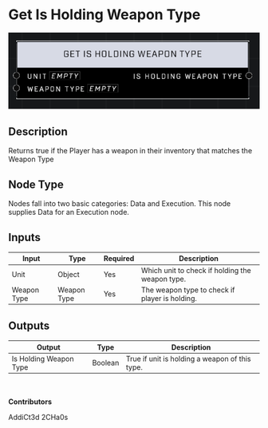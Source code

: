 # Get Is Holding Weapon Type
![](../../../.gitbook/assets/get-is-holding-weapon-type.png)
## Description
Returns true if the Player has a weapon in their inventory that matches the Weapon Type

## Node Type
Nodes fall into two basic categories: Data and Execution. This node supplies Data for an Execution node.

## Inputs
| Input | Type | Required | Description |
|------------------|------------------|----------|--------------------------------------------------------------|
| Unit | Object | Yes | Which unit to check if holding the weapon type. |
| Weapon Type | Weapon Type | Yes | The weapon type to check if player is holding. |

## Outputs
| Output | Type | Description |
|------------------|------------------|--------------------------------------------------------------|
| Is Holding Weapon Type | Boolean | True if unit is holding a weapon of this type. |

\
\
**Contributors**

AddiCt3d 2CHa0s